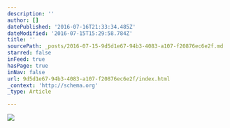 ```yaml
---
description: ''
author: []
datePublished: '2016-07-16T21:33:34.485Z'
dateModified: '2016-07-15T15:29:58.784Z'
title: ''
sourcePath: _posts/2016-07-15-9d5d1e67-94b3-4083-a107-f20876ec6e2f.md
starred: false
inFeed: true
hasPage: true
inNav: false
url: 9d5d1e67-94b3-4083-a107-f20876ec6e2f/index.html
_context: 'http://schema.org'
_type: Article

---
```

![](https://the-grid-user-content.s3-us-west-2.amazonaws.com/a4eff6de-9613-4d9b-81f5-6ab95dc16c50.jpg)